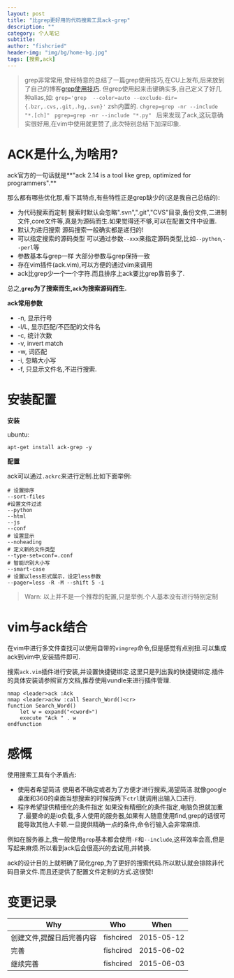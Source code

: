 ```yaml
---
layout: post
title: "比grep更好用的代码搜索工具ack-grep"
description: ""
category: 个人笔记
subtitle:
author: "fishcried"
header-img: "img/bg/home-bg.jpg"
tags: [搜索,ack]
---
```



> grep非常常用,曾经特意的总结了一篇grep使用技巧,在CU上发布,后来放到了自己的博客[grep使用技巧](2014-09-16/Linux命令行实用技巧之grep/).
> 但grep使用起来击键确实多,自己定义了好几种alias,如:
>    `grep='grep  --color=auto --exclude-dir={.bzr,.cvs,.git,.hg,.svn}'` zsh内置的.
>    `chgrep=grep -nr --include "*.[ch]" `
>    `pgrep=grep -nr --include "*.py" ` 
> 后来发现了ack,这玩意确实很好用,在vim中使用就更赞了,此次特别总结下加深印象.


# ACK是什么,为啥用?

ack官方的一句话就是**"ack 2.14 is a tool like grep, optimized for programmers".**

那么都有哪些优化那,看下其特点,有些特性正是grep缺少的(这是我自己总结的):

- 为代码搜索而定制
    搜索时默认会忽略".svn",".git","CVS"目录,备份文件,二进制文件,core文件等,真是为源码而生.如果觉得还不够,可以在配置文件中设置.
- 默认为递归搜索
    源码搜索一般确实都是递归的!
- 可以指定搜索的源码类型
    可以通过参数`--xxx`来指定源码类型,比如`--python`,`--perl`等
- 参数基本与grep一样
    大部分参数与grep保持一致
- 存在vim插件(ack.vim),可以方便的通过vim来调用
- ack比grep少一个一个字符.而且排序上ack要比grep靠前多了.

总之,**`grep`为了搜索而生,`ack`为搜索源码而生.**

**ack常用参数**

- -n, 显示行号
- -l/L, 显示匹配/不匹配的文件名
- -c, 统计次数
- -v, invert match
- -w, 词匹配
- -i, 忽略大小写
- -f, 只显示文件名,不进行搜索.


#  安装配置

**安装**

ubuntu:

    apt-get install ack-grep -y

**配置**

ack可以通过`.ackrc`来进行定制.比如下面举例:


    # 设置排序
    --sort-files
    #设置文件过滤
    --python
    --html
    --js
    --conf
    # 设置显示
    --noheading
    # 定义新的文件类型
    --type-set=conf=.conf
    # 智能识别大小写
    --smart-case
    # 设置以less形式展示，设定less参数
    --pager=less -R -M --shift 5 -i

> Warn: 以上并不是一个推荐的配置,只是举例.个人基本没有进行特别定制


# vim与ack结合

在vim中进行多文件查找可以使用自带的`vimgrep`命令,但是感觉有点别扭.可以集成ack到vim中,安装插件即可.

搜索`ack.vim`插件进行安装,并设置快捷键绑定.这里只是列出我的快捷键绑定.插件的具体安装请参照官方文档,推荐使用vundle来进行插件管理.

    nmap <leader>ack :Ack
    nmap <leader>ackw :call Search_Word()<cr>
    function Search_Word()
        let w = expand("<cword>")
        execute "Ack " . w
    endfunction

# 感慨

使用搜索工具有个矛盾点:

- 使用者希望简洁
   使用者不确定或者为了方便才进行搜索,渴望简洁.就像google桌面和360的桌面当想搜索的时候按两下`ctrl`就调用出输入口进行.
- 程序希望提供精细化的条件指定
   如果没有精细化的条件指定,电脑负担就加重了.最要命的是io负载,多人使用的服务器,如果有人随意使用find,grep的话很可能导致其他人卡顿.一旦提供精确一点的条件,命令行输入会非常麻烦.

例如在服务器上,我一般使用`grep`基本都会使用`-F`和`--include`,这样效率会高,但是写起来麻烦.所以看到ack后会很高兴的去试用,并转换.

ack的设计目的上就明确了简化grep,为了更好的搜索代码.所以默认就会排除非代码目录文件.而且还提供了配置文件定制的方式.这很赞!


# 变更记录

|Why | Who | When |
|----|-----|------|
|创建文件,提醒日后完善内容|fishcired|2015-05-12 |
|完善|fishcired|2015-06-02  |
|继续完善|fishcired|2015-06-03  |
